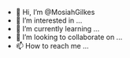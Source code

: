 - 👋 Hi, I’m @MosiahGilkes
- 👀 I’m interested in ...
- 🌱 I’m currently learning ...
- 💞️ I’m looking to collaborate on ...
- 📫 How to reach me ...

<!---
MosiahGilkes/MosiahGilkes is a ✨ special ✨ repository because its `README.md` (this file) appears on your GitHub profile.
You can click the Preview link to take a look at your changes.
--->
